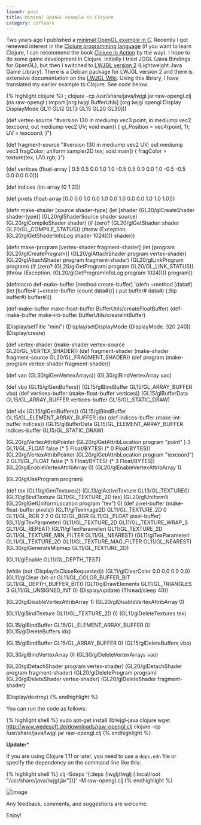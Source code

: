 ```yaml
---
layout: post
title: Minimal OpenGL example in Clojure
category: software
---
```


Two years ago I published a [minimal OpenGL example in C][1].
Recently I got renewed interest in the [Clojure programming language][2]
(if you want to learn Clojure, I can recommend the book [Clojure in Action][3] by the way).
I hope to do some game development in Clojure.
Initially I tried JOGL (Java Bindings for OpenGL), but then I switched to [LWJGL version 2][4] (Lightweight Java Game Library).
There is a Debian package for LWJGL version 2 and there is extensive documentation on the [LWJGL Wiki][5].
Using this library, I have translated my earlier example to Clojure.
See code below:

{% highlight clojure %}
; clojure -cp /usr/share/java/lwjgl.jar raw-opengl.clj
(ns raw-opengl
  (:import [org.lwjgl BufferUtils]
           [org.lwjgl.opengl Display DisplayMode GL11 GL12 GL13 GL15 GL20 GL30]))

(def vertex-source "#version 130
in mediump vec3 point;
in mediump vec2 texcoord;
out mediump vec2 UV;
void main()
{
  gl_Position = vec4(point, 1);
  UV = texcoord;
}")

(def fragment-source "#version 130
in mediump vec2 UV;
out mediump vec3 fragColor;
uniform sampler2D tex;
void main()
{
  fragColor = texture(tex, UV).rgb;
}")

(def vertices
  (float-array [ 0.5  0.5 0.0 1.0 1.0
                -0.5  0.5 0.0 0.0 1.0
                -0.5 -0.5 0.0 0.0 0.0]))

(def indices
  (int-array [0 1 2]))

(def pixels
  (float-array [0.0 0.0 1.0
                0.0 1.0 0.0
                1.0 0.0 0.0
                1.0 1.0 1.0]))

(defn make-shader [source shader-type]
  (let [shader (GL20/glCreateShader shader-type)]
    (GL20/glShaderSource shader source)
    (GL20/glCompileShader shader)
    (if (zero? (GL20/glGetShaderi shader GL20/GL_COMPILE_STATUS))
      (throw (Exception. (GL20/glGetShaderInfoLog shader 1024))))
    shader))

(defn make-program [vertex-shader fragment-shader]
  (let [program (GL20/glCreateProgram)]
    (GL20/glAttachShader program vertex-shader)
    (GL20/glAttachShader program fragment-shader)
    (GL20/glLinkProgram program)
    (if (zero? (GL20/glGetProgrami program GL20/GL_LINK_STATUS))
      (throw (Exception. (GL20/glGetProgramInfoLog program 1024))))
    program))

(defmacro def-make-buffer [method create-buffer]
  `(defn ~method [data#]
     (let [buffer# (~create-buffer (count data#))]
       (.put buffer# data#)
       (.flip buffer#)
       buffer#)))

(def-make-buffer make-float-buffer BufferUtils/createFloatBuffer)
(def-make-buffer make-int-buffer BufferUtils/createIntBuffer)

(Display/setTitle "mini")
(Display/setDisplayMode (DisplayMode. 320 240))
(Display/create)

(def vertex-shader (make-shader vertex-source GL20/GL_VERTEX_SHADER))
(def fragment-shader (make-shader fragment-source GL20/GL_FRAGMENT_SHADER))
(def program (make-program vertex-shader fragment-shader))

(def vao (GL30/glGenVertexArrays))
(GL30/glBindVertexArray vao)

(def vbo (GL15/glGenBuffers))
(GL15/glBindBuffer GL15/GL_ARRAY_BUFFER vbo)
(def vertices-buffer (make-float-buffer vertices))
(GL15/glBufferData GL15/GL_ARRAY_BUFFER vertices-buffer GL15/GL_STATIC_DRAW)

(def idx (GL15/glGenBuffers))
(GL15/glBindBuffer GL15/GL_ELEMENT_ARRAY_BUFFER idx)
(def indices-buffer (make-int-buffer indices))
(GL15/glBufferData GL15/GL_ELEMENT_ARRAY_BUFFER indices-buffer GL15/GL_STATIC_DRAW)

(GL20/glVertexAttribPointer (GL20/glGetAttribLocation program "point"   ) 3 GL11/GL_FLOAT false (* 5 Float/BYTES) (* 0 Float/BYTES))
(GL20/glVertexAttribPointer (GL20/glGetAttribLocation program "texcoord") 2 GL11/GL_FLOAT false (* 5 Float/BYTES) (* 3 Float/BYTES))
(GL20/glEnableVertexAttribArray 0)
(GL20/glEnableVertexAttribArray 1)

(GL20/glUseProgram program)

(def tex (GL11/glGenTextures))
(GL13/glActiveTexture GL13/GL_TEXTURE0)
(GL11/glBindTexture GL11/GL_TEXTURE_2D tex)
(GL20/glUniform1i (GL20/glGetUniformLocation program "tex") 0)
(def pixel-buffer (make-float-buffer pixels))
(GL11/glTexImage2D GL11/GL_TEXTURE_2D 0 GL11/GL_RGB 2 2 0 GL12/GL_BGR GL11/GL_FLOAT pixel-buffer)
(GL11/glTexParameteri GL11/GL_TEXTURE_2D GL11/GL_TEXTURE_WRAP_S GL11/GL_REPEAT)
(GL11/glTexParameteri GL11/GL_TEXTURE_2D GL11/GL_TEXTURE_MIN_FILTER GL11/GL_NEAREST)
(GL11/glTexParameteri GL11/GL_TEXTURE_2D GL11/GL_TEXTURE_MAG_FILTER GL11/GL_NEAREST)
(GL30/glGenerateMipmap GL11/GL_TEXTURE_2D)

(GL11/glEnable GL11/GL_DEPTH_TEST)

(while (not (Display/isCloseRequested))
  (GL11/glClearColor 0.0 0.0 0.0 0.0)
  (GL11/glClear (bit-or GL11/GL_COLOR_BUFFER_BIT GL11/GL_DEPTH_BUFFER_BIT))
  (GL11/glDrawElements GL11/GL_TRIANGLES 3 GL11/GL_UNSIGNED_INT 0)
  (Display/update)
  (Thread/sleep 40))

(GL20/glDisableVertexAttribArray 1)
(GL20/glDisableVertexAttribArray 0)

(GL11/glBindTexture GL11/GL_TEXTURE_2D 0)
(GL11/glDeleteTextures tex)

(GL15/glBindBuffer GL15/GL_ELEMENT_ARRAY_BUFFER 0)
(GL15/glDeleteBuffers idx)

(GL15/glBindBuffer GL15/GL_ARRAY_BUFFER 0)
(GL15/glDeleteBuffers vbo)

(GL30/glBindVertexArray 0)
(GL30/glDeleteVertexArrays vao)

(GL20/glDetachShader program vertex-shader)
(GL20/glDetachShader program fragment-shader)
(GL20/glDeleteProgram program)
(GL20/glDeleteShader vertex-shader)
(GL20/glDeleteShader fragment-shader)

(Display/destroy)
{% endhighlight %}

You can run the code as follows:

{% highlight shell %}
sudo apt-get install liblwjgl-java clojure
wget http://www.wedesoft.de/downloads/raw-opengl.clj
clojure -cp /usr/share/java/lwjgl.jar raw-opengl.clj
{% endhighlight %}

**Update:***

If you are using Clojure 1.11 or later, you need to use a `deps.edn` file or specify the dependency on the command line like this:

{% highlight shell %}
clj -Sdeps '{:deps {lwglj/lwglj {:local/root "/usr/share/java/lwjgl.jar"}}}' -M raw-opengl.clj
{% endhighlight %}

![image](/pics/triangle.png)

Any feedback, comments, and suggestions are welcome.

Enjoy!

[1]: https://www.wedesoft.de/software/2018/08/03/raw-opengl/
[2]: https://clojure.org/
[3]: https://www.manning.com/books/clojure-in-action-second-edition
[4]: http://legacy.lwjgl.org/
[5]: http://wiki.lwjgl.org/
